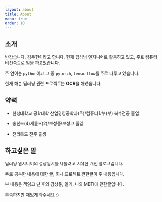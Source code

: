 ```yaml
---
layout: about
title: About
menu: true
order: 10
---
```


## 소개

반갑습니다. 김두현이라고 합니다. 현재 딥러닝 엔지니어로 활동하고 있고, 주로 컴퓨터 비전쪽으로 일을 하고있습니다.

주 언어는 `python`이고 그 중 `pytorch`, `tensorflow`를 주로 다루고 있습니다.

현재 해본 딥러닝 관련 프로젝트는 **OCR**을 해봤습니다.

## 약력

- 한성대학교 공학대학 산업경영공학과(주)/컴퓨터학부(부) 복수전공 졸업

- 송천초(4)세륜초(2)/보성중/보성고 졸업

- 전라북도 전주 출생

## 하고싶은 말

딥러닝 엔지니어의 성장일지를 다룰려고 시작한 개인 블로그입니다.

주로 공부한 내용에 대한 글, 회사 프로젝트 관한글이 주 내용입니다.

부 내용은 책읽고 난 후의 감상문, 일기, 나의 MBTI에 관한글입니다.

부족하지만 재밌게 봐주세요 :)